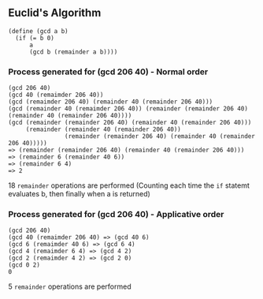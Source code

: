 ## Euclid's Algorithm

```
(define (gcd a b)
  (if (= b 0)
      a
      (gcd b (remainder a b))))
```

### Process generated for (gcd 206 40) - Normal order

```
(gcd 206 40)
(gcd 40 (remaimder 206 40))
(gcd (remaimder 206 40) (remainder 40 (remainder 206 40)))
(gcd (remainder 40 (remaimder 206 40)) (remainder (remainder 206 40) (remainder 40 (remainder 206 40))))
(gcd (remainder (remainder 206 40) (remainder 40 (remainder 206 40))) 
     (remainder (remainder 40 (remainder 206 40)) 
                (remainder (remainder 206 40) (remainder 40 (remainder 206 40)))))
=> (remainder (remainder 206 40) (remainder 40 (remainder 206 40)))
=> (remainder 6 (remainder 40 6))
=> (remainder 6 4)
=> 2
```
18 `remainder` operations are performed (Counting each time the `if` statemt evaluates b, then finally when a is returned)

### Process generated for (gcd 206 40) - Applicative order

```
(gcd 206 40)
(gcd 40 (remaimder 206 40) => (gcd 40 6)
(gcd 6 (remaimder 40 6) => (gcd 6 4)
(gcd 4 (remaimder 6 4) => (gcd 4 2)
(gcd 2 (remaimder 4 2) => (gcd 2 0)
(gcd 0 2)
0
```

5 `remainder` operations are performed